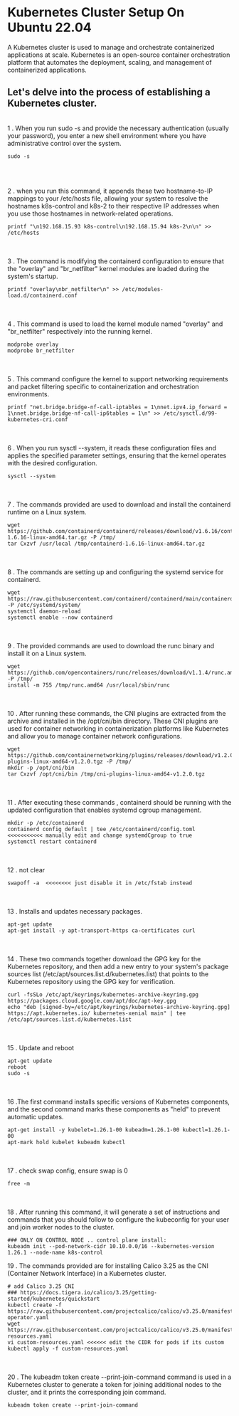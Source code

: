 # Kubernetes Cluster Setup On Ubuntu 22.04
A Kubernetes cluster is used to manage and orchestrate containerized applications at scale. Kubernetes is an open-source container orchestration platform that automates the deployment, scaling, and management of containerized applications.

## Let's delve into the process of establishing a Kubernetes cluster.
<br>
1 .  When you run sudo -s and provide the necessary authentication (usually your password), you enter a new shell environment where you have administrative control over the system.


```
sudo -s
```
<br>
<br>

2 . when you run this command, it appends these two hostname-to-IP mappings to your /etc/hosts file, allowing your system to resolve the hostnames k8s-control and k8s-2 to their respective IP addresses when you use those hostnames in network-related operations.
```
printf "\n192.168.15.93 k8s-control\n192.168.15.94 k8s-2\n\n" >> /etc/hosts
```
<br>
<br>
3 .  The command is modifying the containerd configuration to ensure that the "overlay" and "br_netfilter" kernel modules are loaded during the system's startup. 

```
printf "overlay\nbr_netfilter\n" >> /etc/modules-load.d/containerd.conf
```
<br>
<br>
4 . This command is used to load the kernel module named "overlay" and "br_netfilter" respectively into the running kernel.

```
modprobe overlay
modprobe br_netfilter
```
<br>
<br>
5 . This command  configure the kernel to support networking requirements and packet filtering specific to containerization and orchestration environments.

```
printf "net.bridge.bridge-nf-call-iptables = 1\nnet.ipv4.ip_forward = 1\nnet.bridge.bridge-nf-call-ip6tables = 1\n" >> /etc/sysctl.d/99-kubernetes-cri.conf
```
<br>
<br>
6 . When you run sysctl --system, it reads these configuration files and applies the specified parameter settings, ensuring that the kernel operates with the desired configuration.

```
sysctl --system
```
<br>
<br>
7 . The commands  provided are used to download and install the containerd runtime on a Linux system.

```
wget https://github.com/containerd/containerd/releases/download/v1.6.16/containerd-1.6.16-linux-amd64.tar.gz -P /tmp/
tar Cxzvf /usr/local /tmp/containerd-1.6.16-linux-amd64.tar.gz
```
<br>
<br>
8 . The commands are setting up and configuring the systemd service for containerd.

```
wget https://raw.githubusercontent.com/containerd/containerd/main/containerd.service -P /etc/systemd/system/
systemctl daemon-reload
systemctl enable --now containerd
```
<br>
<br>
9 . The provided commands are used to download the runc binary and install it on a Linux system.

```
wget https://github.com/opencontainers/runc/releases/download/v1.1.4/runc.amd64 -P /tmp/
install -m 755 /tmp/runc.amd64 /usr/local/sbin/runc
```
<br>
<br>
10 . After running these commands, the CNI plugins are extracted from the archive and installed in the /opt/cni/bin directory. These CNI plugins are used for container networking in containerization platforms like Kubernetes and allow you to manage container network configurations.

```
wget https://github.com/containernetworking/plugins/releases/download/v1.2.0/cni-plugins-linux-amd64-v1.2.0.tgz -P /tmp/
mkdir -p /opt/cni/bin
tar Cxzvf /opt/cni/bin /tmp/cni-plugins-linux-amd64-v1.2.0.tgz
```
<br>
<br>
11 . After executing  these commands , containerd should be running with the updated configuration that enables systemd cgroup management. 

```
mkdir -p /etc/containerd
containerd config default | tee /etc/containerd/config.toml   <<<<<<<<<<< manually edit and change systemdCgroup to true
systemctl restart containerd
```
<br>
<br>
12 . not clear

```
swapoff -a  <<<<<<<< just disable it in /etc/fstab instead
```
<br>
<br>
13 .  Installs and updates necessary packages.

```
apt-get update
apt-get install -y apt-transport-https ca-certificates curl
```
<br>
<br>
14 .  These two commands together download the GPG key for the Kubernetes repository, and then add a new entry to your system's package sources list (/etc/apt/sources.list.d/kubernetes.list) that points to the Kubernetes repository using the GPG key for verification.

```
curl -fsSLo /etc/apt/keyrings/kubernetes-archive-keyring.gpg https://packages.cloud.google.com/apt/doc/apt-key.gpg
echo "deb [signed-by=/etc/apt/keyrings/kubernetes-archive-keyring.gpg] https://apt.kubernetes.io/ kubernetes-xenial main" | tee /etc/apt/sources.list.d/kubernetes.list
```
<br>
<br>
15 .  Update and reboot

```
apt-get update
reboot
sudo -s
```
<br>
<br>
16 .The first command installs specific versions of Kubernetes components, and the second command marks these components as "held" to prevent automatic updates. 

```
apt-get install -y kubelet=1.26.1-00 kubeadm=1.26.1-00 kubectl=1.26.1-00
apt-mark hold kubelet kubeadm kubectl
```
<br>
<br>
17 . check swap config, ensure swap is 0

```
free -m
```
<br>
<br>
18 . After running this command, it will generate a set of instructions and commands that you should follow to configure the kubeconfig for your user and join worker nodes to the cluster.

```
### ONLY ON CONTROL NODE .. control plane install:
kubeadm init --pod-network-cidr 10.10.0.0/16 --kubernetes-version 1.26.1 --node-name k8s-control
```
19 .  The commands  provided are for installing Calico 3.25 as the CNI (Container Network Interface) in a Kubernetes cluster.

```
# add Calico 3.25 CNI 
### https://docs.tigera.io/calico/3.25/getting-started/kubernetes/quickstart
kubectl create -f https://raw.githubusercontent.com/projectcalico/calico/v3.25.0/manifests/tigera-operator.yaml
wget https://raw.githubusercontent.com/projectcalico/calico/v3.25.0/manifests/custom-resources.yaml
vi custom-resources.yaml <<<<<< edit the CIDR for pods if its custom
kubectl apply -f custom-resources.yaml
```
<br>
<br>
20 . The kubeadm token create --print-join-command command is used in a Kubernetes cluster to generate a token for joining additional nodes to the cluster, and it prints the corresponding join command.

```
kubeadm token create --print-join-command
```


 
